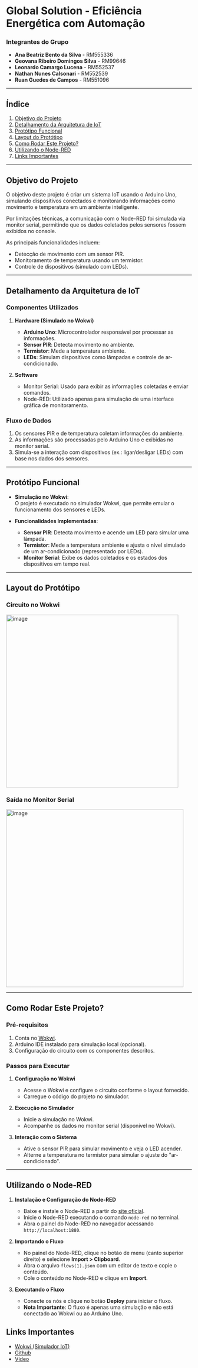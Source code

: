 # **Global Solution -  Eficiência Energética com Automação**

### **Integrantes do Grupo**
- **Ana Beatriz Bento da Silva** - RM555336  
- **Geovana Ribeiro Domingos Silva** - RM99646  
- **Leonardo Camargo Lucena** - RM552537  
- **Nathan Nunes Calsonari** - RM552539  
- **Ruan Guedes de Campos** - RM551096  

---

## **Índice**
1. [Objetivo do Projeto](#objetivo-do-projeto)  
2. [Detalhamento da Arquitetura de IoT](#detalhamento-da-arquitetura-de-iot)  
3. [Protótipo Funcional](#protótipo-funcional)  
4. [Layout do Protótipo](#layout-do-protótipo)  
5. [Como Rodar Este Projeto?](#como-rodar-este-projeto)
6. [Utilizando o Node-RED](#utilizando-o-node-red)  
7. [Links Importantes](#links-importantes)  

---

## **Objetivo do Projeto**
O objetivo deste projeto é criar um sistema IoT usando o Arduino Uno, simulando dispositivos conectados e monitorando informações como movimento e temperatura em um ambiente inteligente.  

Por limitações técnicas, a comunicação com o Node-RED foi simulada via monitor serial, permitindo que os dados coletados pelos sensores fossem exibidos no console.  

As principais funcionalidades incluem:
- Detecção de movimento com um sensor PIR.  
- Monitoramento de temperatura usando um termistor.  
- Controle de dispositivos (simulado com LEDs).  

---

## **Detalhamento da Arquitetura de IoT**
### **Componentes Utilizados**
1. **Hardware (Simulado no Wokwi)**  
   - **Arduino Uno**: Microcontrolador responsável por processar as informações.  
   - **Sensor PIR**: Detecta movimento no ambiente.  
   - **Termistor**: Mede a temperatura ambiente.  
   - **LEDs**: Simulam dispositivos como lâmpadas e controle de ar-condicionado.  

2. **Software**  
   - Monitor Serial: Usado para exibir as informações coletadas e enviar comandos.  
   - Node-RED: Utilizado apenas para simulação de uma interface gráfica de monitoramento.  

### **Fluxo de Dados**
1. Os sensores PIR e de temperatura coletam informações do ambiente.  
2. As informações são processadas pelo Arduino Uno e exibidas no monitor serial.  
3. Simula-se a interação com dispositivos (ex.: ligar/desligar LEDs) com base nos dados dos sensores.  

---

## **Protótipo Funcional**
- **Simulação no Wokwi**:  
  O projeto é executado no simulador Wokwi, que permite emular o funcionamento dos sensores e LEDs.  

- **Funcionalidades Implementadas**:  
  - **Sensor PIR**: Detecta movimento e acende um LED para simular uma lâmpada.  
  - **Termistor**: Mede a temperatura ambiente e ajusta o nível simulado de um ar-condicionado (representado por LEDs).  
  - **Monitor Serial**: Exibe os dados coletados e os estados dos dispositivos em tempo real.  

---

## **Layout do Protótipo**
### **Circuito no Wokwi**
<img width="467" alt="image" src="https://github.com/user-attachments/assets/d47078d9-2dae-4e9c-850a-c60c5bee0ece">


### **Saída no Monitor Serial**
<img width="481" alt="image" src="https://github.com/user-attachments/assets/128e9831-5c6c-4e68-9938-b8cf4b8ae5bb">

---

## **Como Rodar Este Projeto?**
### **Pré-requisitos**
1. Conta no [Wokwi](https://wokwi.com/).  
2. Arduino IDE instalado para simulação local (opcional).  
3. Configuração do circuito com os componentes descritos.  

### **Passos para Executar**
1. **Configuração no Wokwi**  
   - Acesse o Wokwi e configure o circuito conforme o layout fornecido.  
   - Carregue o código do projeto no simulador.  

2. **Execução no Simulador**  
   - Inicie a simulação no Wokwi.  
   - Acompanhe os dados no monitor serial (disponível no Wokwi).  

3. **Interação com o Sistema**  
   - Ative o sensor PIR para simular movimento e veja o LED acender.  
   - Alterne a temperatura no termistor para simular o ajuste do "ar-condicionado".  

---

## **Utilizando o Node-RED**
1. **Instalação e Configuração do Node-RED**  
   - Baixe e instale o Node-RED a partir do [site oficial](https://nodered.org/).  
   - Inicie o Node-RED executando o comando `node-red` no terminal.  
   - Abra o painel do Node-RED no navegador acessando `http://localhost:1880`.  

2. **Importando o Fluxo**  
   - No painel do Node-RED, clique no botão de menu (canto superior direito) e selecione **Import > Clipboard**.  
   - Abra o arquivo `flows(1).json` com um editor de texto e copie o conteúdo.  
   - Cole o conteúdo no Node-RED e clique em **Import**.  

3. **Executando o Fluxo**  
   - Conecte os nós e clique no botão **Deploy** para iniciar o fluxo.  
   - **Nota Importante**: O fluxo é apenas uma simulação e não está conectado ao Wokwi ou ao Arduino Uno. 

## **Links Importantes**
- [Wokwi (Simulador IoT)](https://wokwi.com/projects/415201099640704001)  
- [Github](https://github.com/GEOVANAAPROGRAMMER/Global-Solution---IOT)  
- [Vídeo](https://youtu.be/wG3ZbnKdkhc)  
